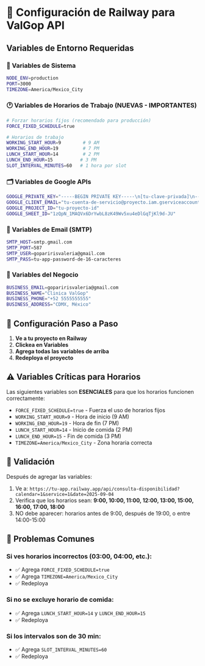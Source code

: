 # 🚀 Configuración de Railway para ValGop API

## Variables de Entorno Requeridas

### 🔧 Variables de Sistema
```bash
NODE_ENV=production
PORT=3000
TIMEZONE=America/Mexico_City
```

### 🕐 Variables de Horarios de Trabajo (NUEVAS - IMPORTANTES)
```bash
# Forzar horarios fijos (recomendado para producción)
FORCE_FIXED_SCHEDULE=true

# Horarios de trabajo
WORKING_START_HOUR=9        # 9 AM
WORKING_END_HOUR=19         # 7 PM
LUNCH_START_HOUR=14         # 2 PM
LUNCH_END_HOUR=15          # 3 PM
SLOT_INTERVAL_MINUTES=60   # 1 hora por slot
```

### 🗂️ Variables de Google APIs
```bash
GOOGLE_PRIVATE_KEY="-----BEGIN PRIVATE KEY-----\n[tu-clave-privada]\n-----END PRIVATE KEY-----"
GOOGLE_CLIENT_EMAIL="tu-cuenta-de-servicio@proyecto.iam.gserviceaccount.com"
GOOGLE_PROJECT_ID="tu-proyecto-id"
GOOGLE_SHEET_ID="1zQpN_1MAQVx6DrYwbL8zK49Wv5xu4eDlGqTjKl9d-JU"
```

### 📧 Variables de Email (SMTP)
```bash
SMTP_HOST=smtp.gmail.com
SMTP_PORT=587
SMTP_USER=goparirisvaleria@gmail.com
SMTP_PASS=tu-app-password-de-16-caracteres
```

### 🏢 Variables del Negocio
```bash
BUSINESS_EMAIL=goparirisvaleria@gmail.com
BUSINESS_NAME="Clinica ValGop"
BUSINESS_PHONE="+52 5555555555"
BUSINESS_ADDRESS="CDMX, México"
```

## 🔧 Configuración Paso a Paso

1. **Ve a tu proyecto en Railway**
2. **Clickea en Variables**
3. **Agrega todas las variables de arriba**
4. **Redeploya el proyecto**

## ⚠️ Variables Críticas para Horarios

Las siguientes variables son **ESENCIALES** para que los horarios funcionen correctamente:

- `FORCE_FIXED_SCHEDULE=true` - Fuerza el uso de horarios fijos
- `WORKING_START_HOUR=9` - Hora de inicio (9 AM)
- `WORKING_END_HOUR=19` - Hora de fin (7 PM)  
- `LUNCH_START_HOUR=14` - Inicio de comida (2 PM)
- `LUNCH_END_HOUR=15` - Fin de comida (3 PM)
- `TIMEZONE=America/Mexico_City` - Zona horaria correcta

## 🧪 Validación

Después de agregar las variables:

1. Ve a: `https://tu-app.railway.app/api/consulta-disponibilidad?calendar=1&service=1&date=2025-09-04`
2. Verifica que los horarios sean: **9:00, 10:00, 11:00, 12:00, 13:00, 15:00, 16:00, 17:00, 18:00**
3. NO debe aparecer: horarios antes de 9:00, después de 19:00, o entre 14:00-15:00

## 🚨 Problemas Comunes

### Si ves horarios incorrectos (03:00, 04:00, etc.):
- ✅ Agrega `FORCE_FIXED_SCHEDULE=true`
- ✅ Agrega `TIMEZONE=America/Mexico_City`
- ✅ Redeploya

### Si no se excluye horario de comida:
- ✅ Agrega `LUNCH_START_HOUR=14` y `LUNCH_END_HOUR=15`
- ✅ Redeploya

### Si los intervalos son de 30 min:
- ✅ Agrega `SLOT_INTERVAL_MINUTES=60`
- ✅ Redeploya 